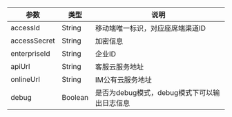 | 参数 | 类型 | 说明 |
| --- | --- | --- |
| accessId | String | 移动端唯一标识，对应座席端渠道ID |
| accessSecret | String | 加密信息 |
| enterpriseId | String | 企业ID |
| apiUrl | String | 客服云服务地址 |
| onlineUrl | String | IM公有云服务地址 |
| debug | Boolean | 是否为debug模式，debug模式下可以输出日志信息 |

